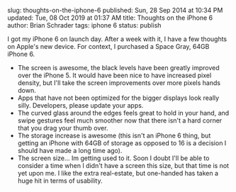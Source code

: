 slug: thoughts-on-the-iphone-6
published: Sun, 28 Sep 2014 at 10:34 PM
updated: Tue, 08 Oct 2019 at 01:37 AM
title: Thoughts on the iPhone 6
author: Brian Schrader
tags: iphone 6
status: publish


I got my iPhone 6 on launch day. After a week with it, I have a few thoughts on Apple's new device. For context, I purchased a Space Gray, 64GB iPhone 6.

- The screen is awesome, the black levels have been greatly improved over the iPhone 5. It would have been nice to have increased pixel density, but I'll take the screen improvements over more pixels hands down.
- Apps that have not been optimized for the bigger displays look really silly. Developers, please update your apps.
- The curved glass around the edges feels great to hold in your hand, and swipe gestures feel much smoother now that there isn't a hard corner that you drag your thumb over.
- The storage increase is awesome (this isn't an iPhone 6 thing, but getting an iPhone with 64GB of storage as opposed to 16 is a decision I should have made a long time ago).
- The screen size... Im getting used to it. Soon I doubt I'll be able to consider a time when I didn't have a screen this size, but that time is not yet upon me. I like the extra real-estate, but one-handed has taken a huge hit in terms of usability.